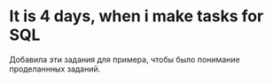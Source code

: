 # It is 4 days, when i make tasks for SQL

Добавила эти задания для примера, чтобы было понимание проделаннных заданий.
